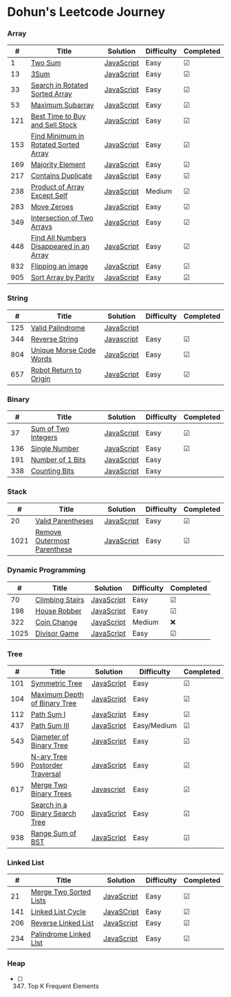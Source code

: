 # Dohun's Leetcode Journey

### Array
| # | Title | Solution | Difficulty |Completed|
|---| ----- | -------- | ---------- |-------- |
|1|[Two Sum](https://leetcode.com/problems/two-sum) | [JavaScript]()|Easy| &#9745;|
|13|[3Sum](https://leetcode.com/problems/3sum) | [JavaScript](./Array/3sum.md)|Easy|&#9745;|
|33|[Search in Rotated Sorted Array](https://leetcode.com/problems/search-in-rotated-sorted-array)|[JavaScript](./Array/search-in-rotate-sorted-array.md)|Easy|&#9745;|
|53|[Maximum Subarray](https://leetcode.com/problems/maximum-subarray) | [JavaScript](./Array/maximum-subarray.md)|Easy|&#9745;|
|121|[Best Time to Buy and Sell Stock](https://leetcode.com/problems/best-time-to-buy-and-sell-stock/)|[JavaScript](./Array/best-time-to-buy-and-sell-stock.md)|Easy|&#9745;|
|153|[Find Minimum in Rotated Sorted Array](https://leetcode.com/problems/find-minimum-in-rotated-sorted-array)|[JavaScript](./Array/find-minimum-in-rotated-sorted-array.md)|Easy|&#9745;|
|169|[Majority Element](https://leetcode.com/problems/majority-element/)|[JavaScript](./Array/majority-element.md)|Easy|&#9745;|
|217|[Contains Duplicate](https://leetcode.com/problems/contains-duplicate)|[JavaScript](./Array/contains-duplicate)|Easy|&#9745;|
|238|[Product of Array Except Self](https://leetcode.com/problems/product-of-array-except-self)|[JavaScript](./Array/product-of-array-except-self.md)|Medium|&#9745;|
|283|[Move Zeroes](https://leetcode.com/problems/move-zeroes/)|[JavaScript](./Array/move-zeroes.md)|Easy|&#9745;|
|349|[Intersection of Two Arrays](https://leetcode.com/problems/intersection-of-two-arrays/)|[JavaScript](./Array/intersection-of-two-arrays.js)|Easy|&#9745;|
|448|[Find All Numbers Disappeared in an Array](https://leetcode.com/problems/find-all-numbers-disappeared-in-an-array/)|[JavaScript](./Array/find-all-numbers-disappeared-in-array.md)|Easy|&#9745;|
|832|[Flipping an image](https://leetcode.com/problems/flipping-an-image)|[JavaScript](./Array/flipping-image.md)|Easy|&#9745;|
|905|[Sort Array by Parity](https://leetcode.com/problems/sort-array-by-parity)|[JavaScript](./Array/sort-array-by-parity.md)|Easy|&#9745;|

### String
| # | Title | Solution | Difficulty |Completed|
|---| ----- | -------- | ---------- |-------- |
|125|[Valid Palindrome](https://leetcode.com/problems/valid-palindrome)|[JavaScript]()| | |
|344|[Reverse String](https://leetcode.com/problems/reverse-string)|[Javascript](./String/reverse-string.js)|Easy|&#9745;|
|804|[Unique Morse Code Words](https://leetcode.com/problems/unique-morse-code-words)|[JavaScript](./String/unique-morse-code-words.js)|Easy |&#9745; |
|657|[Robot Return to Origin](https://leetcode.com/problems/robot-return-to-origin/)|[JavaScript](./String/robot-return-to-origin.js)|Easy|&#9745;|

### Binary
| # | Title | Solution | Difficulty |Completed|
|---| ----- | -------- | ---------- |-------- |
|37 |[Sum of Two Integers](https://leetcode.com/problems/sum-of-two-integers)|[JavaScript](./Binary/sum-of-two-integers.md)|Easy|&#9745;|
|136|[Single Number](https://leetcode.com/problems/single-number/)|[JavaScript](./Binary/single-number.js)|Easy|&#9745;|
|191|[Number of 1 Bits]()|[JavaScript]() |Easy| |
|338|[Counting Bits]()|[JavaScript]() |Easy| |

### Stack
| # | Title | Solution | Difficulty |Completed|
|---| ----- | -------- | ---------- |-------- |
|20|[Valid Parentheses](https://leetcode.com/problems/valid-parentheses)|[JavaScript](./Stack/valid-parentheses.js)|Easy| &#9745;|
|1021|[Remove Outermost Parenthese](https://leetcode.com/problems/remove-outermost-parenthese)|[JavaScript](./Stack/remove-outermost-paretheses.js)|Easy|&#9745;|

### Dynamic Programming
| # | Title | Solution | Difficulty |Completed|
|---| ----- | -------- | ---------- |-------- |
|70|[Climbing Stairs](https://leetcode.com/problems/climbing-stairs)|[JavaScript](./Dynamic%20Programming/climbing-stairs.md)|Easy| &#9745;|
|198|[House Robber](https://leetcode.com/problems/house-robber/)|[JavaScript](./Dynamic%20Programming/house-robber.md)|Easy|&#9745;|
|322|[Coin Change](https://leetcode.com/problems/coin-change)|[JavaScript]()|Medium| ❌|
|1025|[Divisor Game](https://leetcode.com/problems/divisor-game/)|[JavaScript](./Dynamic%20Programming/divisor-game.js)|Easy|&#9745;|

### Tree
| # | Title | Solution | Difficulty |Completed|
|---| ----- | -------- | ---------- |-------- |
|101|[Symmetric Tree](https://leetcode.com/problems/symmetric-tree/)|[JavaScript](./Tree/symmetric-tree.md)|Easy|&#9745; |
|104|[Maximum Depth of Binary Tree](https://leetcode.com/problems/maximum-depth-of-binary-tree/)|[JavaScript](./Tree/maximum-depth-of-binary-tree.js)|Easy|&#9745; |
|112|[Path Sum I](https://leetcode.com/problems/path-sum)|[JavaScript](./Tree/path-sum.md)|Easy|&#9745;|
|437|[Path Sum III](https://leetcode.com/problems/path-sum-iii)|[JavaScript](./Tree/path-sum-iii.md)|Easy/Medium|&#9745;|
|543|[Diameter of Binary Tree](https://leetcode.com/problems/diameter-of-binary-tree/)|[JavaScript](./Tree/diameter-of-binary-tree.md)|Easy|&#9745;|
|590|[N-ary Tree Postorder Traversal](https://leetcode.com/problems/n-ary-tree-postorder-traversal/)|[JavaScript](./Tree/n-ary-tree-postorder-traversal.md)|Easy|&#9745;|
|617|[Merge Two Binary Trees](https://leetcode.com/problems/merge-two-binary-trees/)|[Javascript](./Tree/merge-two-binary-trees.js)|Easy|&#9745;|
|700|[Search in a Binary Search Tree](https://leetcode.com/problems/search-in-a-binary-search-tree/)|[JavaScript](./Tree/search-in-a-binary-search-tree.js)|Easy|&#9745;|
|938|[Range Sum of BST](https://leetcode.com/problems/range-sum-of-bst/)|[JavaScript](./Tree/range-sum-of-bst.js)|Easy|&#9745; |

### Linked List
| # | Title | Solution | Difficulty |Completed|
|---| ----- | -------- | ---------- |-------- |
|21|[Merge Two Sorted Lists](https://leetcode.com/problems/merge-two-sorted-lists/)|[JavaScript](./Linked%20List/merge-two-sorted-lists.md)|Easy|&#9745; |
|141|[Linked List Cycle](https://leetcode.com/problems/linked-list-cycle/)|[JavaSCript](./Linked%20List/linked-list-cycle.md)|Easy|&#9745; |
|206|[Reverse Linked List](https://leetcode.com/problems/reverse-linked-list/)|[JavaScript](./Linked%20List/reverse-linked-list.js)|Easy|&#9745; |
|234|[Palindrome Linked LIst](https://leetcode.com/problems/palindrome-linked-list/)|[JavaScript](./Linked%20List/palindrome-linked-list.md)|Easy|&#9745;|

### Heap
- [ ] 347. Top K Frequent Elements
